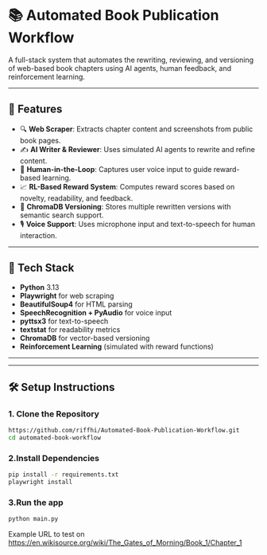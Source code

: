 # 📚 Automated Book Publication Workflow

A full-stack system that automates the rewriting, reviewing, and versioning of web-based book chapters using AI agents, human feedback, and reinforcement learning.

---

## 🚀 Features

- 🔍 **Web Scraper**: Extracts chapter content and screenshots from public book pages.
- ✍️ **AI Writer & Reviewer**: Uses simulated AI agents to rewrite and refine content.
- 🧠 **Human-in-the-Loop**: Captures user voice input to guide reward-based learning.
- 📈 **RL-Based Reward System**: Computes reward scores based on novelty, readability, and feedback.
- 💾 **ChromaDB Versioning**: Stores multiple rewritten versions with semantic search support.
- 🎙️ **Voice Support**: Uses microphone input and text-to-speech for human interaction.

---

## 🧱 Tech Stack

- **Python** 3.13
- **Playwright** for web scraping
- **BeautifulSoup4** for HTML parsing
- **SpeechRecognition + PyAudio** for voice input
- **pyttsx3** for text-to-speech
- **textstat** for readability metrics
- **ChromaDB** for vector-based versioning
- **Reinforcement Learning** (simulated with reward functions)

---


---

## 🛠 Setup Instructions

### 1. Clone the Repository

```bash
https://github.com/riffhi/Automated-Book-Publication-Workflow.git
cd automated-book-workflow
```
### 2.Install Dependencies
```bash
pip install -r requirements.txt
playwright install
```

### 3.Run the app
```bash
python main.py
```

Example URL to test on
https://en.wikisource.org/wiki/The_Gates_of_Morning/Book_1/Chapter_1

